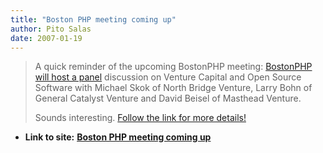 ```yaml
---
title: "Boston PHP meeting coming up"
author: Pito Salas
date: 2007-01-19
---
```



>
> A quick reminder of the upcoming BostonPHP meeting: [BostonPHP will host a
> panel](<//www.bostonphp.org/component/option,com_gigcal/task,details/gigcal_gigs_id,24/>)
> discussion on Venture Capital and Open Source Software with Michael Skok of
> North Bridge Venture, Larry Bohn of General Catalyst Venture and David
> Beisel of Masthead Venture.
>
> Sounds interesting. [Follow the link for more
> details!](<http://www.bostonphp.org/component/option,com_gigcal/task,details/gigcal_gigs_id,24/>)


* **Link to site:** **[Boston PHP meeting coming up](None)**
